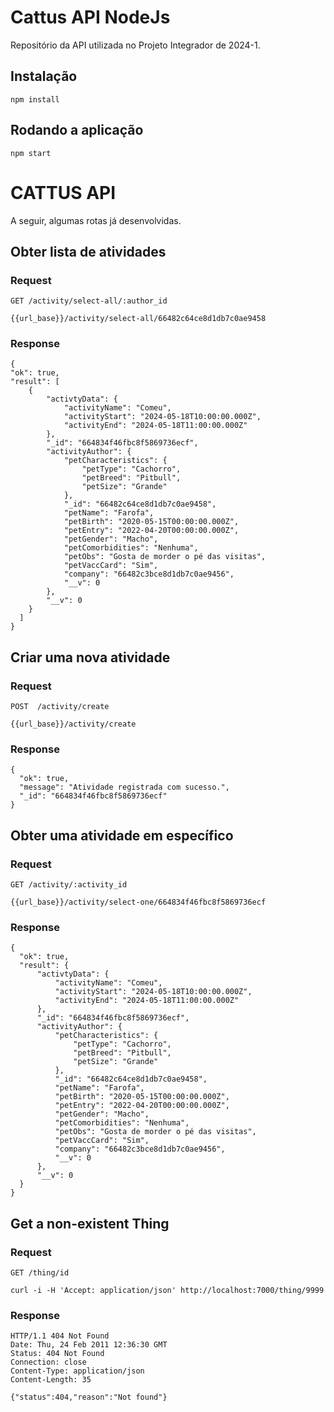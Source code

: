 # Cattus API NodeJs

Repositório da API utilizada no Projeto Integrador de 2024-1.

## Instalação

    npm install

## Rodando a aplicação

    npm start
    
# CATTUS API

A seguir, algumas rotas já desenvolvidas.

## Obter lista de atividades

### Request

`GET /activity/select-all/:author_id`

    {{url_base}}/activity/select-all/66482c64ce8d1db7c0ae9458

### Response

    {
    "ok": true,
    "result": [
        {
            "activtyData": {
                "activityName": "Comeu",
                "activityStart": "2024-05-18T10:00:00.000Z",
                "activityEnd": "2024-05-18T11:00:00.000Z"
            },
            "_id": "664834f46fbc8f5869736ecf",
            "activityAuthor": {
                "petCharacteristics": {
                    "petType": "Cachorro",
                    "petBreed": "Pitbull",
                    "petSize": "Grande"
                },
                "_id": "66482c64ce8d1db7c0ae9458",
                "petName": "Farofa",
                "petBirth": "2020-05-15T00:00:00.000Z",
                "petEntry": "2022-04-20T00:00:00.000Z",
                "petGender": "Macho",
                "petComorbidities": "Nenhuma",
                "petObs": "Gosta de morder o pé das visitas",
                "petVaccCard": "Sim",
                "company": "66482c3bce8d1db7c0ae9456",
                "__v": 0
            },
            "__v": 0
        }
      ]
    }

## Criar uma nova atividade

### Request

`POST  /activity/create`

    {{url_base}}/activity/create

### Response

    {
      "ok": true,
      "message": "Atividade registrada com sucesso.",
      "_id": "664834f46fbc8f5869736ecf"
    }

## Obter uma atividade em específico

### Request

`GET /activity/:activity_id`

    {{url_base}}/activity/select-one/664834f46fbc8f5869736ecf

### Response

    {
      "ok": true,
      "result": {
          "activtyData": {
              "activityName": "Comeu",
              "activityStart": "2024-05-18T10:00:00.000Z",
              "activityEnd": "2024-05-18T11:00:00.000Z"
          },
          "_id": "664834f46fbc8f5869736ecf",
          "activityAuthor": {
              "petCharacteristics": {
                  "petType": "Cachorro",
                  "petBreed": "Pitbull",
                  "petSize": "Grande"
              },
              "_id": "66482c64ce8d1db7c0ae9458",
              "petName": "Farofa",
              "petBirth": "2020-05-15T00:00:00.000Z",
              "petEntry": "2022-04-20T00:00:00.000Z",
              "petGender": "Macho",
              "petComorbidities": "Nenhuma",
              "petObs": "Gosta de morder o pé das visitas",
              "petVaccCard": "Sim",
              "company": "66482c3bce8d1db7c0ae9456",
              "__v": 0
          },
          "__v": 0
      }
    }

## Get a non-existent Thing

### Request

`GET /thing/id`

    curl -i -H 'Accept: application/json' http://localhost:7000/thing/9999

### Response

    HTTP/1.1 404 Not Found
    Date: Thu, 24 Feb 2011 12:36:30 GMT
    Status: 404 Not Found
    Connection: close
    Content-Type: application/json
    Content-Length: 35

    {"status":404,"reason":"Not found"}
